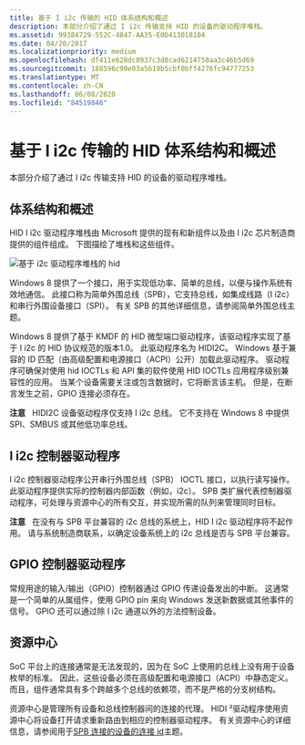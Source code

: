 ```yaml
---
title: 基于 I i2c 传输的 HID 体系结构和概述
description: 本部分介绍了通过 I i2c 传输支持 HID 的设备的驱动程序堆栈。
ms.assetid: 99384729-552C-4847-AA35-E0D413018104
ms.date: 04/20/2017
ms.localizationpriority: medium
ms.openlocfilehash: df411e628dc8937c3d8cad6214758aa3c46b5d69
ms.sourcegitcommit: 188596c90e03a5619b5cbf0bff4276fc94777253
ms.translationtype: MT
ms.contentlocale: zh-CN
ms.lasthandoff: 06/08/2020
ms.locfileid: "84519846"
---
```

# <a name="architecture-and-overview-for-hid-over-the-ic-transport"></a>基于 I i2c 传输的 HID 体系结构和概述


本部分介绍了通过 I i2c 传输支持 HID 的设备的驱动程序堆栈。

## <a name="architecture-and-overview"></a>体系结构和概述


HID I i2c 驱动程序堆栈由 Microsoft 提供的现有和新组件以及由 I i2c 芯片制造商提供的组件组成。 下图描绘了堆栈和这些组件。

![基于 i2c 驱动程序堆栈的 hid](images/hid-i2c-arch.png)

Windows 8 提供了一个接口，用于实现低功率、简单的总线，以便与操作系统有效地通信。 此接口称为简单外围总线（SPB），它支持总线，如集成线路（I i2c）和串行外围设备接口（SPI）。 有关 SPB 的其他详细信息，请参阅简单外围总线主题。

Windows 8 提供了基于 KMDF 的 HID 微型端口驱动程序，该驱动程序实现了基于 I i2c 的 HID 协议规范的版本1.0。 此驱动程序名为 HIDI2C。 Windows 基于兼容的 ID 匹配（由高级配置和电源接口（ACPI）公开）加载此驱动程序。 驱动程序可确保对使用 hid IOCTLs 和 API 集的软件使用 HID IOCTLs 应用程序级别兼容性的应用。 当某个设备需要关注或包含数据时，它将断言该主机。 但是，在断言发生之前，GPIO 连接必须存在。

**注意**   HIDI2C 设备驱动程序仅支持 I i2c 总线。 它不支持在 Windows 8 中提供 SPI、SMBUS 或其他低功率总线。

 

## <a name="the-ic-controller-driver"></a>I i2c 控制器驱动程序


I i2c 控制器驱动程序公开串行外围总线（SPB） IOCTL 接口，以执行读写操作。 此驱动程序提供实际的控制器内部函数（例如，i2c）。 SPB 类扩展代表控制器驱动程序，可处理与资源中心的所有交互，并实现所需的队列来管理同时目标。

**注意**   在没有与 SPB 平台兼容的 i2c 总线的系统上，HID I i2c 驱动程序将不起作用。 请与系统制造商联系，以确定设备系统上的 i2c 总线是否与 SPB 平台兼容。

 

## <a name="the-gpio-controller-driver"></a>GPIO 控制器驱动程序


常规用途的输入/输出（GPIO）控制器通过 GPIO 传递设备发出的中断。 这通常是一个简单的从属组件，使用 GPIO pin 来向 Windows 发送新数据或其他事件的信号。 GPIO 还可以通过除 I i2c 通道以外的方法控制设备。

## <a name="the-resource-hub"></a>资源中心


SoC 平台上的连接通常是无法发现的，因为在 SoC 上使用的总线上没有用于设备枚举的标准。 因此，这些设备必须在高级配置和电源接口（ACPI）中静态定义。 而且，组件通常具有多个跨越多个总线的依赖项，而不是严格的分支树结构。

资源中心是管理所有设备和总线控制器间的连接的代理。 HIDI ²驱动程序使用资源中心将设备打开请求重新路由到相应的控制器驱动程序。 有关资源中心的详细信息，请参阅用于[SPB 连接的设备的连接 id](https://docs.microsoft.com/windows-hardware/drivers/spb/connection-ids-for-spb-connected-peripheral-devices)主题。

 

 




